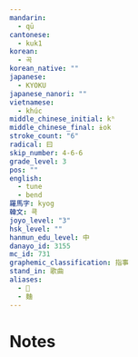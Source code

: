 ```yaml
---
mandarin:
  - qū
cantonese:
  - kuk1
korean:
  - 곡
korean_native: ""
japanese:
  - KYOKU
japanese_nanori: ""
vietnamese:
  - khúc
middle_chinese_initial: kʰ
middle_chinese_final: ɨok
stroke_count: "6"
radical: 曰
skip_number: 4-6-6
grade_level: 3
pos: ""
english:
  - tune
  - bend
羅馬字: kyog
韓文: 쿅
joyo_level: "3"
hsk_level: ""
hanmun_edu_level: 中
danayo_id: 3155
mc_id: 731
graphemic_classification: 指事
stand_in: 歌曲
aliases:
  - 𡆪
  - 麯
---
```


# Notes
